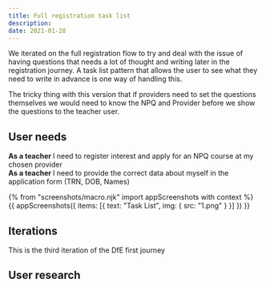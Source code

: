 ```yaml
---
title: Full registration task list
description:
date: 2021-01-28
---
```

We iterated on the full registration flow to try and deal with the issue of having questions that needs a lot of thought and writing later in the registration journey. A task list pattern that allows the user to see what they need to write in advance is one way of handling this.

The tricky thing with this version that if providers need to set the questions themselves we would need to know the NPQ and Provider before we show the  questions to the teacher user. 


## User needs

<b>As a teacher </b>
I need to register interest and apply for an NPQ course at my chosen provider<br />
<b>As a teacher </b> 
I need to provide the correct data about myself in the application form (TRN, DOB, Names)

{% from "screenshots/macro.njk" import appScreenshots with context %}
{{ appScreenshots({
  items: [{
      text: "Task List",
      img: { src: "1.png" }
    }]
}) }}


## Iterations
This is the third iteration of the DfE first journey

## User research